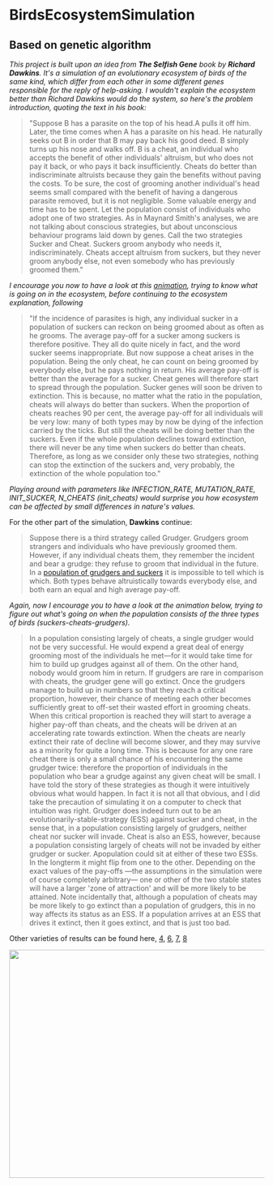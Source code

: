 # BirdsEcosystemSimulation
## Based on genetic algorithm
*This project is built upon an idea from **The Selfish Gene** book by **Richard Dawkins**.
It's a simulation of an evolutionary ecosystem of birds of the same kind, which differ from each other in some different genes responsible for the reply of help-asking.
I wouldn't explain the ecosystem better than Richard Dawkins would do the system, so here's the problem introduction, quoting the text in his book:*

>"Suppose B has a parasite on the top of his head.A pulls it off him. Later, the time comes when A has a parasite on his head. He naturally seeks out B in order that B may pay back his good deed. B simply turns up his nose and walks off. B is a cheat, an individual who accepts the benefit of other individuals' altruism, but who does not pay it back, or who pays it back insufficiently. Cheats do better than indiscriminate altruists because they gain the benefits without paving the costs. To be sure, the cost of grooming another individual's head seems small compared with the benefit of having a dangerous parasite removed, but it is not negligible. Some valuable energy and time has to be spent. Let the population consist of individuals who adopt one of two strategies. As in Maynard Smith's analyses, we are not talking about conscious strategies, but about unconscious behaviour programs laid down by genes. Call the two strategies Sucker and Cheat. Suckers groom anybody who needs it, indiscriminately. Cheats accept altruism from suckers, but they never groom anybody else, not even somebody who has previously groomed them." 

*I encourage you now to have a look at this [animation](results/animation1.gif), trying to know what is going on in the ecosystem, before continuing to the ecosystem explanation, following*

>"If the incidence of parasites is high, any individual sucker in a population of suckers can reckon on being groomed about as often as he grooms. The average pay-off for a sucker among suckers is therefore positive. They all do quite nicely in fact, and the word sucker seems inappropriate. But now suppose a cheat arises in the population. Being the only cheat, he can count on being groomed by everybody else, but he pays nothing in return. His average pay-off is better than the average for a sucker. Cheat genes will therefore start to spread through the population. Sucker genes will soon be driven to extinction. This is because, no matter what the ratio in the population, cheats will always do better than suckers. When the proportion of cheats reaches 90 per cent, the average pay-off for all individuals will be very low: many of both types may by now be dying of the infection carried by the ticks. But still the cheats will be doing better than the suckers. Even if the whole population declines toward extinction, there will never be any time when suckers do better than cheats. Therefore, as long as we consider only these two strategies, nothing can stop the extinction of the suckers and, very probably, the extinction of the whole population too."

*Playing around with parameters like INFECTION_RATE, MUTATION_RATE, INIT_SUCKER, N_CHEATS (init_cheats) would surprise you how ecosystem can be affected by small differences in nature's values.*



For the other part of the simulation, **Dawkins** continue:
>Suppose there is a third strategy called Grudger. Grudgers groom strangers and individuals who have previously groomed them. However, if any individual cheats them, they remember the incident and bear a grudge: they refuse to groom that individual in the future. In a [population of grudgers and suckers](results/animation3.gif) it is impossible to tell which is which. Both types behave altruistically towards everybody else, and both earn an equal and high average pay-off.

*Again, now I encourage you to have a look at the animation below, trying to figure out what's going on when the population consists of the three types of birds (suckers-cheats-grudgers).*

>In a population consisting largely of cheats, a single grudger would not be very successful. He would expend a great deal of energy grooming most of the individuals he met—for it would take time for him to build up grudges against all of them. On the other hand, nobody would groom him in return. If grudgers are rare in comparison with cheats, the grudger gene will go extinct. Once the grudgers manage to build up in numbers so that they reach a critical proportion, however, their chance of meeting each other becomes sufficiently great to off-set their wasted effort in grooming cheats. When this critical proportion is reached they will start to average a higher pay-off than cheats, and the cheats will be driven at an accelerating rate towards extinction. When the cheats are nearly extinct their rate of decline will become slower, and they may survive as a minority for quite a long time. This is because for any one rare cheat there is only a small chance of his encountering the same grudger twice: therefore the proportion of individuals in the population who bear a grudge against any given cheat will be small.
>I have told the story of these strategies as though it were intuitively obvious what would happen. In fact it is not all that obvious, and I did take the precaution of simulating it on a computer to check that intuition was right. Grudger does indeed turn out to be an evolutionarily-stable-strategy (ESS) against sucker and cheat, in the sense that, in a population consisting largely of grudgers, neither cheat nor sucker will invade. Cheat is also an ESS, however, because a population consisting largely of cheats will not be invaded by either grudger or sucker. Apopulation could sit at either of these two ESSs. In the longterm it might flip from one to the other. Depending on the exact values of the pay-offs —the assumptions in the simulation were of course completely arbitrary— one or other of the two stable states will have a larger 'zone of attraction' and will be more likely to be attained. Note incidentally that, although a population of cheats may be more likely to go extinct than a population of grudgers, this in no way affects its status as an ESS. If a population arrives at an ESS that drives it extinct, then it goes extinct, and that is just too bad.

Other varieties of results can be found here, [4](results/animation4.gif), [6](results/animation6.gif), [7](results/animation7.gif), [8](results/animation8.gif)

<img src="results/animation5.gif" width="600" height="450"/>
